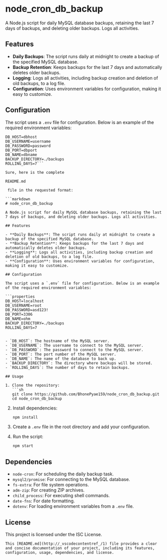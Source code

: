 # node_cron_db_backup

A Node.js script for daily MySQL database backups, retaining the last 7 days of backups, and deleting older backups. Logs all activities.

## Features

- **Daily Backups**: The script runs daily at midnight to create a backup of the specified MySQL database.
- **Backup Retention**: Keeps backups for the last 7 days and automatically deletes older backups.
- **Logging**: Logs all activities, including backup creation and deletion of old backups, to a log file.
- **Configuration**: Uses environment variables for configuration, making it easy to customize.

## Configuration

The script uses a `.env` file for configuration. Below is an example of the required environment variables:

```properties
DB_HOST=dbhost
DB_USERNAME=username
DB_PASSWORD=password
DB_PORT=dbport
DB_NAME=dbname
BACKUP_DIRECTORY=./backups
ROLLING_DAYS=7```

Sure, here is the complete 

README.md

 file in the requested format:

```markdown
# node_cron_db_backup

A Node.js script for daily MySQL database backups, retaining the last 7 days of backups, and deleting older backups. Logs all activities.

## Features

- **Daily Backups**: The script runs daily at midnight to create a backup of the specified MySQL database.
- **Backup Retention**: Keeps backups for the last 7 days and automatically deletes older backups.
- **Logging**: Logs all activities, including backup creation and deletion of old backups, to a log file.
- **Configuration**: Uses environment variables for configuration, making it easy to customize.

## Configuration

The script uses a `.env` file for configuration. Below is an example of the required environment variables:

```properties
DB_HOST=localhost
DB_USERNAME=root
DB_PASSWORD=asd123!
DB_PORT=3306
DB_NAME=ohm
BACKUP_DIRECTORY=./backups
ROLLING_DAYS=7


- `DB_HOST`: The hostname of the MySQL server.
- `DB_USERNAME`: The username to connect to the MySQL server.
- `DB_PASSWORD`: The password to connect to the MySQL server.
- `DB_PORT`: The port number of the MySQL server.
- `DB_NAME`: The name of the database to back up.
- `BACKUP_DIRECTORY`: The directory where backups will be stored.
- `ROLLING_DAYS`: The number of days to retain backups.

## Usage

1. Clone the repository:
   ```sh
   git clone https://github.com/BhonePyae159/node_cron_db_backup.git
   cd node_cron_db_backup
   ```

2. Install dependencies:
   ```sh
   npm install
   ```

3. Create a `.env` file in the root directory and add your configuration.

4. Run the script:
   ```sh
   npm start
   ```

## Dependencies

- `node-cron`: For scheduling the daily backup task.
- `mysql2/promise`: For connecting to the MySQL database.
- `fs-extra`: For file system operations.
- `adm-zip`: For creating ZIP archives.
- `child_process`: For executing shell commands.
- `date-fns`: For date formatting.
- `dotenv`: For loading environment variables from a `.env` file.

## License

This project is licensed under the ISC License.
```
This [README.md](http://_vscodecontentref_/1) file provides a clear and concise documentation of your project, including its features, configuration, usage, dependencies, and license.